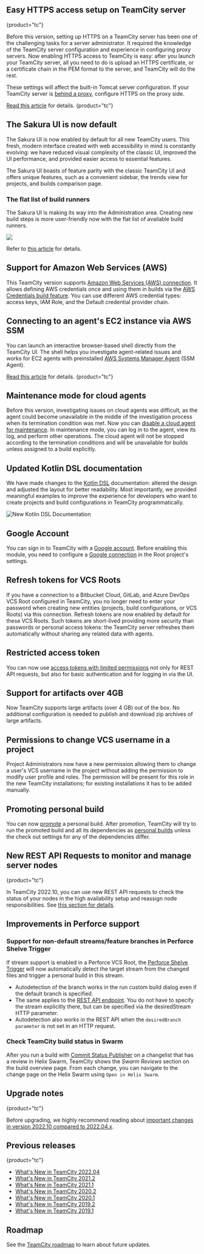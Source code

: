 [//]: # (title: What's New in TeamCity 2022.10)
[//]: # (auxiliary-id: What's New in TeamCity 2022.10)

## Easy HTTPS access setup on TeamCity server
{product="tc"}

Before this version, setting up HTTPS on a TeamCity server has been one of the challenging tasks for a server administrator. 
It required the knowledge of the TeamCity server configuration and experience in configuring proxy servers. 
Now enabling HTTPS access to TeamCity is easy: after you launch your TeamCity server, 
all you need to do is upload an HTTPS certificate, or a certificate chain in the PEM format to the server, 
and TeamCity will do the rest.

These settings will affect the built-in Tomcat server configuration. 
If your TeamCity server is [behind a proxy](configuring-proxy-server.md), 
configure HTTPS on the proxy side.

[Read this article](https-server-settings.md) for details.
{product="tc"}

## The Sakura UI is now default

The Sakura UI is now enabled by default for all new TeamCity users.
This fresh, modern interface created with web accessibility in mind is constantly evolving:
we have reduced visual complexity of the classic UI, improved the UI performance, and provided easier access to essential features.

The Sakura UI boasts of feature parity with the classic TeamCity UI and offers unique features,
such as a convenient sidebar, the trends view for projects, and builds comparison page.

### The flat list of build runners

The Sakura UI is making its way into the Administration area.
Creating new build steps is more user-friendly now with the flat list of available build runners.

<img src="flat-list-build-runners.png" />

Refer to [this article](teamcity-sakura-ui.md) for details.

## Support for Amazon Web Services (AWS)

This TeamCity version supports [Amazon Web Services (AWS) connection](configuring-connections.md#AmazonWebServices).
It allows defining AWS credentials once and using them in builds via the [AWS Credentials build feature](aws-credentials.md).
You can use different AWS credential types: access keys, IAM Role, and the Default credential provider chain.

## Connecting to an agent's EC2 instance via AWS SSM

You can launch an interactive browser-based shell directly from the TeamCity UI.
The shell helps you investigate agent-related issues and works for EC2 agents
with preinstalled [AWS Systems Manager Agent](https://docs.aws.amazon.com/systems-manager/latest/userguide/prereqs-ssm-agent.html) (SSM Agent).

[Read this article](setting-up-teamcity-for-amazon-ec2.md#debugging-and-maintenance) for details.
{product="tc"}

## Maintenance mode for cloud agents

Before this version, investigating issues on cloud agents was difficult, as the agent could become unavailable in the middle of the investigation process
when its termination condition was met.
Now you can [disable a cloud agent for maintenance](build-agents-configuration-and-maintenance.md#disable-for-maintenance). In maintenance mode, you can log in to the agent, view its log, and perform other operations.
The cloud agent will not be stopped according to the termination conditions and will be unavailable for builds unless assigned to a build explicitly.


## Updated Kotlin DSL documentation

We have made changes to the [Kotlin DSL](kotlin-dsl.md) documentation: altered the design and adjusted the layout for better readability.
Most importantly, we provided meaningful examples to improve the experience for developers who want to create projects and build configurations 
in TeamCity programmatically.

<img src="new-kotlin-dsl-doc.png" alt="New Kotlin DSL Documentation"/>


## Google Account

You can sign in to TeamCity with a [Google account](authentication-modules.md). Before enabling this module, 
you need to configure a [Google connection](configuring-connections.md#Google) in the Root project's settings.

## Refresh tokens for VCS Roots

If you have a connection to a Bitbucket Cloud, GitLab, and Azure DevOps VCS Root configured in TeamCity, you no longer need to enter your password when creating new entities 
(projects, build configurations, or VCS Roots) via this connection.
Refresh tokens are now enabled by default for these VCS Roots. Such tokens are short-lived providing more security than passwords or personal access tokens: 
the TeamCity server refreshes them automatically without sharing any related data with agents.

## Restricted access token

You can now use [access tokens with limited permissions](configuring-your-user-profile.md#token-scope) 
not only for REST API requests, but also for basic authentication and for logging in via the UI.

## Support for artifacts over 4GB

Now TeamCity supports large artifacts (over 4 GB) out of the box. No additional configuration is needed to publish and download zip archives of large artifacts.

## Permissions to change VCS username in a project

Project Administrators now have a new permission allowing them to change a user's VCS username in the project without adding the permission to modify user profile and roles. 
The permission will be present for this role in the new TeamCity installations; for existing installations it has to be added manually.

## Promoting personal build

You can now [promote](running-custom-build.md#Promoting+Build) a personal build. 
After promotion, TeamCity will try to run the promoted build and all its dependencies as [personal builds](personal-build.md#Triggering+Personal+Build+Chain) unless the check out settings for any of the dependencies differ.

## New REST API Requests to monitor and manage server nodes
{product="tc"}

In TeamCity 2022.10, you can use new REST API requests to check the status of your nodes in the high availability setup 
and reassign node responsibilities. See [this section for details](multinode-setup.md#Monitoring+and+Managing+Nodes+via+REST+API).

## Improvements in Perforce support

### Support for non-default streams/feature branches in Perforce Shelve Trigger

If stream support is enabled in a Perforce VCS Root, the [Perforce Shelve Trigger](perforce-shelve-trigger.md) will now automatically detect the target stream from the changed files and trigger a personal build in this stream.

- Autodetection of the branch works in the run custom build dialog even if the default branch is specified.
- The same applies to the [REST API endpoint](https://www.jetbrains.com/help/teamcity/rest/edit-build-configuration-settings.html#Manage+Build+Triggers). You do not have to specify the stream explicitly there, but can be specified via the desiredStream HTTP parameter.
- Autodetection also works in the REST API when the `desiredBranch parameter` is not set in an HTTP request.

### Check TeamCity build status in Swarm

After you run a build with [Commit Status Publisher](commit-status-publisher.md#Perforce+Helix+Swarm)
on a changelist that has a review in Helix Swarm,
TeamCity shows the _Swarm Reviews_ section on the build overview page. From each change,
you can navigate to the change page on the Helix Swarm using `Open in Helix Swarm`.


## Upgrade notes
{product="tc"}

Before upgrading, we highly recommend reading about [important changes in version 2022.10 compared to 2022.04.x](upgrade-notes.md#Changes+from+2022.04+to+2022.10).


## Previous releases
{product="tc"}

* [What's New in TeamCity 2022.04](https://www.jetbrains.com/help/teamcity/2022.04/what-s-new-in-teamcity.html)
* [What's New in TeamCity 2021.2](https://www.jetbrains.com/help/teamcity/2021.2/what-s-new-in-teamcity.html)
* [What's New in TeamCity 2021.1](https://www.jetbrains.com/help/teamcity/2021.1/what-s-new-in-teamcity.html)
* [What's New in TeamCity 2020.2](https://www.jetbrains.com/help/teamcity/2020.2/what-s-new-in-teamcity.html)
* [What's New in TeamCity 2020.1](https://www.jetbrains.com/help/teamcity/2020.1/what-s-new-in-teamcity.html)
* [What's New in TeamCity 2019.2](https://www.jetbrains.com/help/teamcity/2019.2/what-s-new-in-teamcity-2019-2.html)
* [What's New in TeamCity 2019.1](https://www.jetbrains.com/help/teamcity/2019.1/what-s-new-in-teamcity-2019-1.html)

## Roadmap

See the [TeamCity roadmap](https://www.jetbrains.com/teamcity/roadmap/#teamcity-roadmap) to learn about future updates.